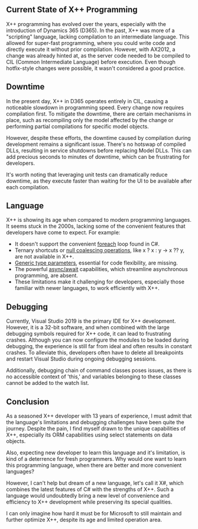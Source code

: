 ## Current State of X++ Programming
X++ programming has evolved over the years, especially with the introduction of Dynamics 365 (D365). In the past, X++ was more of a "scripting" language, lacking compilation to an intermediate language. This allowed for super-fast programming, where you could write code and directly execute it without prior compilation. However, with AX2012, a change was already hinted at, as the server code needed to be compiled to CIL (Common Intermediate Language) before execution. Even though hotfix-style changes were possible, it wasn't considered a good practice.

## Downtime
In the present day, X++ in D365 operates entirely in CIL, causing a noticeable slowdown in programming speed. Every change now requires compilation first. To mitigate the downtime, there are certain mechanisms in place, such as recompiling only the model affected by the change or performing partial compilations for specific model objects.

However, despite these efforts, the downtime caused by compilation during development remains a significant issue. There's no hotswap of compiled DLLs, resulting in service shutdowns before replacing Model DLLs. This can add precious seconds to minutes of downtime, which can be frustrating for developers.

It's worth noting that leveraging unit tests can dramatically reduce downtime, as they execute faster than waiting for the UI to be available after each compilation.

## Language
X++ is showing its age when compared to modern programming languages. It seems stuck in the 2000s, lacking some of the convenient features that developers have come to expect. For example:

- It doesn't support the convenient [foreach](https://learn.microsoft.com/en-us/dotnet/csharp/language-reference/statements/iteration-statements#the-foreach-statement) loop found in C#.
- Ternary shortcuts or [null coalescing operations](https://learn.microsoft.com/en-us/dotnet/csharp/language-reference/operators/null-coalescing-operator), like x ? x : y -> x ?? y, are not available in X++.
- [Generic type parameters](https://learn.microsoft.com/en-us/dotnet/csharp/programming-guide/generics/generic-type-parameters), essential for code flexibility, are missing.
- The powerful [async/await](https://learn.microsoft.com/en-us/dotnet/csharp/asynchronous-programming/async-scenarios) capabilities, which streamline asynchronous programming, are absent.
- These limitations make it challenging for developers, especially those familiar with newer languages, to work efficiently with X++.

## Debugging
Currently, Visual Studio 2019 is the primary IDE for X++ development. However, it is a 32-bit software, and when combined with the large debugging symbols required for X++ code, it can lead to frustrating crashes. Although you can now configure the modules to be loaded during debugging, the experience is still far from ideal and often results in constant crashes. To alleviate this, developers often have to delete all breakpoints and restart Visual Studio during ongoing debugging sessions.

Additionally, debugging chain of command classes poses issues, as there is no accessible context of 'this,' and variables belonging to these classes cannot be added to the watch list.

## Conclusion
As a seasoned X++ developer with 13 years of experience, I must admit that the language's limitations and debugging challenges have been quite the journey. Despite the pain, I find myself drawn to the unique capabilities of X++, especially its ORM capabilities using select statements on data objects.

Also, expecting new developer to learn this language and it's limitation, is kind of a deterrence for fresh programmers. Why would one want to learn this programming language, when there are better and more convenient languages?

However, I can't help but dream of a new language, let's call it X#, which combines the latest features of C# with the strengths of X++. Such a language would undoubtedly bring a new level of convenience and efficiency to X++ development while preserving its special qualities.

I can only imagine how hard it must be for Microsoft to still maintain and further optimize X++, despite its age and limited operation area.
